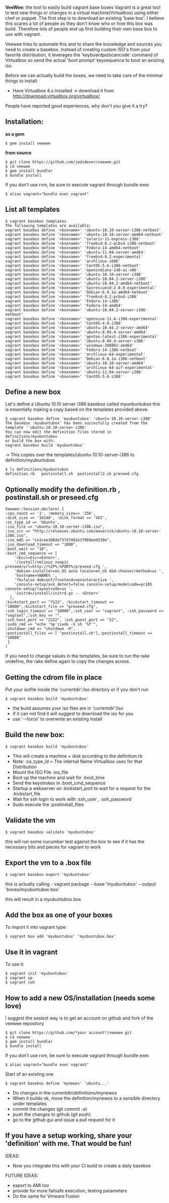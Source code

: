 **VeeWee:** the tool to easily build vagrant base boxes
Vagrant is a great tool to test new things or changes in a virtual machine(Virtualbox) using either chef or puppet.
The first step is to download an existing 'base box'. I believe this scares a lot of people as they don't know who or how this box was build. Therefore lots of people end up first building their own base box to use with vagrant.

Veewee tries to automate this and to share the knowledge and sources you need to create a basebox. Instead of creating custom ISO's from your favorite distribution, it leverages the 'keyboardputscancode' command of Virtualbox so send the actual 'boot prompt' keysequence to boot an existing iso.

Before we can actually build the boxes, we need to take care of the minimal things to install:

- Have Virtualbox 4.x installed -> download it from http://download.virtualbox.org/virtualbox/


People have reported good experiences, why don't you give it a try?

## Installation:
__as a gem__

    $ gem install veewee

__from source__

    $ git clone https://github.com/jedi4ever/veewee.git
    $ cd veewee
    $ gem install bundler
    $ bundle install

If you don't use rvm, be sure to execute vagrant through bundle exec

    $ alias vagrant="bundle exec vagrant"


## List all templates

    $ vagrant basebox templates
    The following templates are available:
    vagrant basebox define '<boxname>' 'ubuntu-10.10-server-i386-netboot'
    vagrant basebox define '<boxname>' 'ubuntu-10.10-server-amd64-netboot'
    vagrant basebox define '<boxname>' 'solaris-11-express-i386'
    vagrant basebox define '<boxname>' 'freebsd-8.2-pcbsd-i386-netboot'
    vagrant basebox define '<boxname>' 'Fedora-14-amd64-netboot'
    vagrant basebox define '<boxname>' 'ubuntu-11.04-server-amd64'
    vagrant basebox define '<boxname>' 'freebsd-8.2-experimental'
    vagrant basebox define '<boxname>' 'archlinux-i686'
    vagrant basebox define '<boxname>' 'CentOS-5.6-i386-netboot'
    vagrant basebox define '<boxname>' 'openindiana-148-ai-x86'
    vagrant basebox define '<boxname>' 'ubuntu-10.10-server-i386'
    vagrant basebox define '<boxname>' 'ubuntu-10.04.2-server-i386'
    vagrant basebox define '<boxname>' 'ubuntu-10.04.2-amd64-netboot'
    vagrant basebox define '<boxname>' 'Sysrescuecd-2.0.0-experimental'
    vagrant basebox define '<boxname>' 'Debian-6.0.1a-amd64-netboot'
    vagrant basebox define '<boxname>' 'freebsd-8.2-pcbsd-i386'
    vagrant basebox define '<boxname>' 'Fedora-14-i386'
    vagrant basebox define '<boxname>' 'Fedora-14-amd64'
    vagrant basebox define '<boxname>' 'ubuntu-10.04.2-server-i386-netboot'
    vagrant basebox define '<boxname>' 'opensuse-11.4-i386-experimental'
    vagrant basebox define '<boxname>' 'CentOS-4.8-i386'
    vagrant basebox define '<boxname>' 'ubuntu-10.04.2-server-amd64'
    vagrant basebox define '<boxname>' 'ubuntu-8.04.4-server-amd64'
    vagrant basebox define '<boxname>' 'gentoo-latest-i386-experimental'
    vagrant basebox define '<boxname>' 'ubuntu-8.04.4-server-i386'
    vagrant basebox define '<boxname>' 'windows-2008R2-amd64'
    vagrant basebox define '<boxname>' 'Fedora-14-i386-netboot'
    vagrant basebox define '<boxname>' 'archlinux-64-experimental'
    vagrant basebox define '<boxname>' 'Debian-6.0.1a-i386-netboot'
    vagrant basebox define '<boxname>' 'ubuntu-10.10-server-amd64'
    vagrant basebox define '<boxname>' 'archlinux-64-aif-experimental'
    vagrant basebox define '<boxname>' 'ubuntu-11.04-server-i386'
    vagrant basebox define '<boxname>' 'CentOS-5.6-i386'


## Define a new box
Let's define a  Ubuntu 10.10 server i386 basebox called myunbuntubox
this is essentially making a copy based on the  templates provided above.

    $ vagrant basebox define 'myubuntubox' 'ubuntu-10.10-server-i386'
    The basebox 'myubuntubox' has been succesfully created from the template ''ubuntu-10.10-server-i386'
    You can now edit the definition files stored in definitions/myubuntubox
    or build the box with:
    vagrant basebox build 'myubuntubox'

-> This copies over the templates/ubuntu-10.10-server-i386 to definition/myubuntubox

    $ ls definitions/myubuntubox
    definition.rb	postinstall.sh	postinstall2.sh	preseed.cfg

## Optionally modify the definition.rb , postinstall.sh or preseed.cfg

    Veewee::Session.declare( {
    :cpu_count => '1', :memory_size=> '256', 
    :disk_size => '10140', :disk_format => 'VDI',
    :os_type_id => 'Ubuntu',
    :iso_file => "ubuntu-10.10-server-i386.iso", 
    :iso_src => "http://releases.ubuntu.com/maverick/ubuntu-10.10-server-i386.iso",
    :iso_md5 => "ce1cee108de737d7492e37069eed538e",
    :iso_download_timeout => "1000",
    :boot_wait => "10",
    :boot_cmd_sequence => [ 
        '<Esc><Esc><Enter>',
        '/install/vmlinuz noapic preseed/url=http://%IP%:%PORT%/preseed.cfg ',
        'debian-installer=en_US auto locale=en_US kbd-chooser/method=us ',
        'hostname=%NAME% ',
        'fb=false debconf/frontend=noninteractive ',
        'console-setup/ask_detect=false console-setup/modelcode=pc105 console-setup/layoutcode=us ',
        'initrd=/install/initrd.gz -- <Enter>' 
      ],
    :kickstart_port => "7122", :kickstart_timeout => "10000",:kickstart_file => "preseed.cfg",
    :ssh_login_timeout => "10000",:ssh_user => "vagrant", :ssh_password => "vagrant",:ssh_key => "",
    :ssh_host_port => "2222", :ssh_guest_port => "22",
    :sudo_cmd => "echo '%p'|sudo -S sh '%f'",
    :shutdown_cmd => "shutdown -H",
    :postinstall_files => [ "postinstall.sh"],:postinstall_timeout => "10000"
     }
    )

If you need to change values in the templates, be sure to run the rake undefine, the rake define again to copy the changes across.

## Getting the cdrom file in place
Put your isofile inside the 'currentdir'/iso directory or if you don't run

    $ vagrant basebox build 'myubuntubox'

- the build assumes your iso files are in 'currentdir'/iso
- if it can not find it will suggest to download the iso for you
- use '--force' to overwrite an existing install

## Build the new box:

    $ vagrant basebox build 'myubuntubox'

- This will create a machine + disk according to the definition.rb
- Note: :os_type_id = The internal Name Virtualbox uses for that Distribution
- Mount the ISO File :iso_file
- Boot up the machine and wait for :boot_time
- Send the keystrokes in :boot_cmd_sequence
- Startup a webserver on :kickstart_port to wait for a request for the :kickstart_file
- Wait for ssh login to work with :ssh_user , :ssh_password
- Sudo execute the :postinstall_files

## Validate the vm 

    $ vagrant basebox validate 'myubuntubox'

this will run some cucumber test against the box to see if it has the necessary bits and pieces for vagrant to work

## Export the vm to a .box file

    $ vagrant basebox export 'myubuntubox'

this is actually calling - vagrant package --base 'myubuntubox' --output 'boxes/myubuntubox.box'

this will result in a myubuntubox.box

## Add the box as one of your boxes
To import it into vagrant type:

    $ vagrant box add 'myubuntubox' 'myubuntubox.box'

## Use it in vagrant

To use it:

    $ vagrant init 'myubuntubox'
    $ vagrant up
    $ vagrant ssh

## How to add a new OS/installation (needs some love)

I suggest the easiest way is to get an account on github and fork of the veewee repository

    $ git clone https://github.com/*your account*/veewee.git
    $ cd veewee
    $ gem install bundler
    $ bundle install

If you don't use rvm, be sure to execute vagrant through bundle exec

    $ alias vagrant="bundle exec vagrant"

Start of an existing one

    $ vagrant basebox define 'mynewos' 'ubuntu...'

- Do changes in the currentdir/definitions/mynewos
- When it builds ok, move the definition/mynewos to a sensible directory under templates
- commit the changes (git commit -a)
- push the changes to github (git push)
- go to the github gui and issue a pull request for it

## If you have a setup working, share your 'definition' with me. That would be fun! 

IDEAS:

- Now you integrate this with your CI build to create a daily basebox

FUTURE IDEAS:

- export to AMI too
- provide for more failsafe execution, testing parameters
- Do the same for Vmware Fusion
